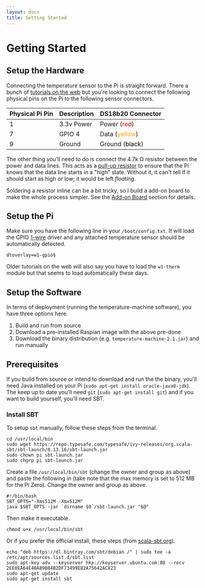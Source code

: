 ```yaml
---
layout: docs
title: Getting Started
---
```


# Getting Started

## Setup the Hardware

Connecting the temperature sensor to the Pi is straight forward. There a bunch of [tutorials on the web](https://www.google.co.uk/search?btnG=1&pws=0&q=pi+ds18b20+tutorial) but you're looking to connect the following physical pins on the Pi to the following sensor connectors.

Physical Pi Pin | Description | DS18b20 Connector
----------------|-------------|--------
1 | 3.3v Power  | Power (<span style="color:red;">red</span>)
7 | GPIO 4      | Data (<span style="color:orange;">yellow</span>)
9 | Ground      | Ground (<span style="color:black;">black</span>)

The other thing you'll need to do is connect the 4.7k Ω resistor between the power and data lines. This acts as a [pull-up resistor](https://learn.sparkfun.com/tutorials/pull-up-resistors) to ensure that the Pi knows that the data line starts in a "high" state. Without it, it can't tell if it should start as high or low; it would be left _floating_.

Soldering a resistor inline can be a bit tricky, so I build a add-on board to make the whole process simpler. See the [Add-on Board](add-on_board.html) section for details.

## Setup the Pi

Make sure you have the following line in your `/boot/config.txt`. It will load the GPIO [1-wire](https://pinout.xyz/pinout/1_wire) driver and any attached temperature sensor should be automatically detected.

    dtoverlay=w1-gpio§


Older tutorials on the web will also say you have to load the `w1-therm` module but that seems to load automatically these days.


## Setup the Software

In terms of deployment (running the temperature-machine software), you have three options here.

1. Build and run from source
1. Download a pre-installed Raspian image with the above pre-done
1. Download the binary distribution (e.g. `temperature-machine-2.1.jar`) and run manually


## Prerequisites

If you build from source or intend to download and run the the binary, you'll need Java installed on your Pi (`sudo apt-get install oracle-java8-jdk`). The keep up to date you'll need `git` (`sudo apt-get install git`) and if you want to build yourself, you'll need SBT. 

### Install SBT

To setup `sbt` manually, follow these steps from the terminal.

    cd /usr/local/bin
    sudo wget https://repo.typesafe.com/typesafe/ivy-releases/org.scala-sbt/sbt-launch/0.13.16/sbt-launch.jar
    sudo chown pi sbt-launch.jar
    sudo chgrp pi sbt-launch.jar

Create a file `/usr/local/bin/sbt` (change the owner and group as above) and paste the following in (take note that the max memory is set to 512 MB for the Pi Zero). Change the owner and group as above.

    #!/bin/bash
    SBT_OPTS="-Xms512M -Xmx512M"
    java $SBT_OPTS -jar `dirname $0`/sbt-launch.jar "$@"
    
Then make it executable.

    chmod u+x /usr/local/bin/sbt


Or if you prefer the official install, these steps (from [scala-sbt.org](http://www.scala-sbt.org/0.13/docs/Installing-sbt-on-Linux.html)).

    echo "deb https://dl.bintray.com/sbt/debian /" | sudo tee -a /etc/apt/sources.list.d/sbt.list
    sudo apt-key adv --keyserver hkp://keyserver.ubuntu.com:80 --recv 2EE0EA64E40A89B84B2DF73499E82A75642AC823
    sudo apt-get update
    sudo apt-get install sbt

